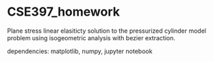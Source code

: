 # CSE397_homework

Plane stress linear elasiticty solution to the pressurized cylinder model problem using isogeometric analysis with bezier extraction.

dependencies:
	matplotlib, 
	numpy, 
	jupyter notebook
